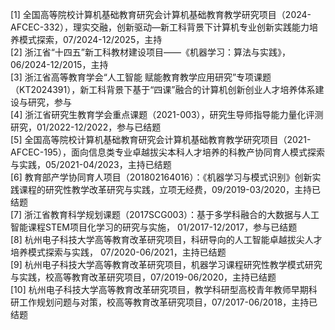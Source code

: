 [1]	全国高等院校计算机基础教育研究会计算机基础教育教学研究项目（2024-AFCEC-332），理实交融，创新驱动—新工科背景下计算机专业创新实践能力培养模式探索，07/2024-12/2025，主持   
[2]	浙江省“十四五”新工科教材建设项目——《机器学习：算法与实践》，06/2024-12/2015，主持   
[3]	浙江省高等教育学会“人工智能 赋能教育教学应用研究”专项课题（KT2024391），新工科背景下基于“四课”融合的计算机创新创业人才培养体系建设与研究，参与   
[4]	浙江省研究生教育学会重点课题（2021-003），研究生导师指导能力量化评测研究，01/2022-12/2022，参与已结题   
[5]	全国高等院校计算机基础教育研究会计算机基础教育教学研究项目（2021-AFCEC-195），面向信息类专业卓越拔尖本科人才培养的科教产协同育人模式探索与实践，05/2021-04/2023，主持已结题   
[6]	教育部产学协同育人项目（201802164016）：《机器学习与模式识别》创新实践课程的研究性教学改革研究与实践，立项无经费，09/2019-03/2020，主持已结题   
[7]	浙江省教育科学规划课题（2017SCG003）：基于多学科融合的大数据与人工智能课程STEM项目化学习的研究与实施， 01/2017-12/2017，参与已结题   
[8]	杭州电子科技大学高等教育改革研究项目，科研导向的人工智能卓越拔尖人才培养模式探索与实践， 07/2020-06/2021，主持已结题   
[9]	杭州电子科技大学高等教育改革研究项目，机器学习课程研究性教学模式研究与实践，校高等教育改革研究项目，07/2019-06/2020，主持已结题   
[10]	杭州电子科技大学高等教育改革研究项目，教学科研型高校青年教师早期科研工作规划问题与对策，校高等教育改革研究项目，07/2017-06/2018，主持已结题   
